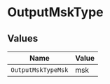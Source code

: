 # OutputMskType


## Values

| Name               | Value              |
| ------------------ | ------------------ |
| `OutputMskTypeMsk` | msk                |